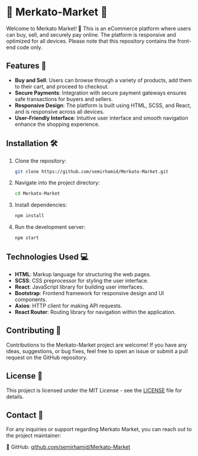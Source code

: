 # 🛒 Merkato-Market 🌟

Welcome to Merkato Market! 🎉 This is an eCommerce platform where users can buy, sell, and securely pay online. The platform is responsive and optimized for all devices. Please note that this repository contains the front-end code only.

## Features 🚀

- **Buy and Sell**: Users can browse through a variety of products, add them to their cart, and proceed to checkout.
- **Secure Payments**: Integration with secure payment gateways ensures safe transactions for buyers and sellers.
- **Responsive Design**: The platform is built using HTML, SCSS, and React, and is responsive across all devices.
- **User-Friendly Interface**: Intuitive user interface and smooth navigation enhance the shopping experience.

## Installation 🛠️

1. Clone the repository:
   ```sh
   git clone https://github.com/semirhamid/Merkato-Market.git
   ```
2. Navigate into the project directory:
   ```sh
   cd Merkato-Market
   ```
3. Install dependencies:
   ```sh
   npm install
   ```
4. Run the development server:
   ```sh
   npm start
   ```

## Technologies Used 💻

- **HTML**: Markup language for structuring the web pages.
- **SCSS**: CSS preprocessor for styling the user interface.
- **React**: JavaScript library for building user interfaces.
- **Bootstrap**: Frontend framework for responsive design and UI components.
- **Axios**: HTTP client for making API requests.
- **React Router**: Routing library for navigation within the application.

## Contributing 🤝

Contributions to the Merkato-Market project are welcome! If you have any ideas, suggestions, or bug fixes, feel free to open an issue or submit a pull request on the GitHub repository.

## License 📄

This project is licensed under the MIT License - see the [LICENSE](LICENSE) file for details.

## Contact 📧

For any inquiries or support regarding Merkato Market, you can reach out to the project maintainer:

🔗 GitHub: [github.com/semirhamid/Merkato-Market](https://github.com/semirhamid/Merkato-Market)
